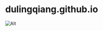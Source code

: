 # dulingqiang.github.io
![Alt](https://repobeats.axiom.co/api/embed/16432c1e923c0a10286e0cf0d326140d1200e738.svg "Repobeats analytics image")

